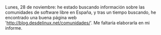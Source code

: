 Lunes, 28 de noviembre: he estado buscando información sobre las comunidades de software libre en España, y tras un tiempo buscando, he encontrado una buena página web 'http://blog.desdelinux.net/comunidades/'. Me faltaría elaborarla en mi informe.
